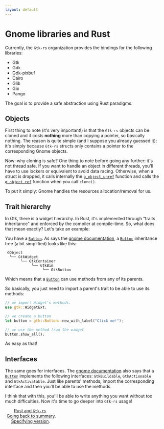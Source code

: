 ```yaml
---
layout: default
---
```


# Gnome libraries and Rust

Currently, the `Gtk-rs` organization provides the bindings for the following libraries:

 * Gtk
 * Gdk
 * Gdk-pixbuf
 * Cairo
 * Glib
 * Gio
 * Pango

The goal is to provide a safe abstraction using Rust paradigms.

## Objects

First thing to note (it's very important!) is that the `Gtk-rs` objects can be cloned and it costs **nothing** more than copying a pointer, so basically nothing. The reason is quite simple (and I suppose you already guessed it): it's simply because `Gtk-rs` structs only contains a pointer to the corresponding Gnome objects.

Now: why cloning is safe? One thing to note before going any further: it's not thread safe. If you want to handle an object in different threads, you'll have to use lockers or equivalent to avoid data racing. Otherwise, when a struct is dropped, it calls internally the [`g_object_unref`](http://gtk-rs.org/docs/gobject_sys/fn.g_object_unref.html) function and calls the [`g_object_ref`](http://gtk-rs.org/docs/gobject_sys/fn.g_object_ref.html) function when you call `clone()`.

To put it simply: Gnome handles the resources allocation/removal for us.

## Trait hierarchy

In Gtk, there is a widget hierarchy. In Rust, it's implemented through "traits inheritance" and enforced by the compiler at compile-time. So, what does that mean exactly? Let's take an example:

You have a [`Button`](http://gtk-rs.org/docs/gtk/struct.Button.html). As says the [gnome documentation](https://developer.gnome.org/gtk3/stable/GtkButton.html), a [`Button`](http://gtk-rs.org/docs/gtk/struct.Button.html) inheritance tree (a bit simplified) looks like this:

```
 GObject
  ╰── GtkWidget
       ╰── GtkContainer
            ╰── GtkBin
                 ╰── GtkButton
```

Which means that a [`Button`](http://gtk-rs.org/docs/gtk/struct.Button.html) can use methods from any of its parents.

So basically, you just need to import a parent's trait to be able to use its methods:

```rust
// we import Widget's methods.
use gtk::WidgetExt;

// we create a button
let button = gtk::Button::new_with_label("Click me!");

// we use the method from the widget
button.show_all();
```

As easy as that!

## Interfaces

The same goes for interfaces. The [gnome documentation](https://developer.gnome.org/gtk3/stable/GtkButton.html) also says that a [`Button`](http://gtk-rs.org/docs/gtk/struct.Button.html) implements the following interfaces: `GtkBuildable`, `GtkActionable` and `GtkActivatable`. Just like parents' methods, import the corresponding interface and then you'll be able to use the methods.

I think that with this, you'll be able to write anything you want without too much difficulties. Now it's time to go deeper into `Gtk-rs` usage!

<div style="width:100%">
<div style="width:33%;display:block;text-align:center;"><a href="/tuto/rust_and_gtk">Rust and <code>Gtk-rs</code></a>.</div>
<div style="width:34%;display:block;text-align:center;"><a href="/docs-src/tutorial">Going back to summary</a>.</div>
<div style="width:33%;display:block;text-align:center;"><a href="/tuto/version">Specifying version</a>.</div>
</div>
